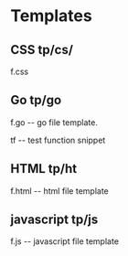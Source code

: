 # Templates

## CSS tp/cs/

f.css

## Go tp/go

f.go -- go file template.

tf -- test function snippet

## HTML tp/ht

f.html -- html file template

## javascript tp/js

f.js -- javascript file template
